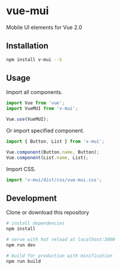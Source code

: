 # vue-mui
Mobile UI elements for Vue 2.0

## Installation
```bash
npm install v-mui --S
```

## Usage

Import all components.

```javascript
import Vue from 'vue';
import VueMUI from 'v-mui';

Vue.use(VueMUI);
```

Or import specified component. 

```javascript
import { Button, List } from 'v-mui';

Vue.component(Button.name, Button);
Vue.component(List.name, List);
```

Import CSS.

```javascript
import 'v-mui/dist/css/vue-mui.css';
```


## Development

 Clone or download this repository

``` bash
# install dependencies
npm install

# serve with hot reload at localhost:3000
npm run dev

# build for production with minification
npm run build
```

